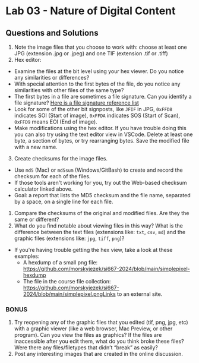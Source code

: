 # Lab 03 - Nature of Digital Content

## Questions and Solutions

1. Note the image files that you choose to work with: choose at least one JPG (extension .jpg or .jpeg) and one TIF (extension .tif or .tiff)
2. Hex editor:
  * Examine the files at the bit level using your hex viewer. Do you notice any similarities or differences? 
  * With special attention to the first bytes of the file, do you notice any similarities with other files of the same type?
  * The first bytes in a file are sometimes a file signature. Can you identify a file signature? [Here is a file signature reference list](https://en.m.wikipedia.org/wiki/List_of_file_signatures)
  * Look for some of the other bit signposts, like `JFIF` in JPG, `0xFFD8` indicates SOI (Start of image), `0xFFDA` indicates SOS (Start of Scan), `0xFFD9` means EOI (End of image).
  * Make modifications using the hex editor. If you have trouble doing this you can also try using the text editor view in VSCode. Delete at least one byte, a section of bytes, or try rearranging bytes. Save the modified file with a new name.
3. Create checksums for the image files.
  * Use `md5` (Mac) or `md5sum` (Windows/GitBash) to create and record the checksum for each of the files.
  * If those tools aren't working for you, try out the Web-based checksum calculator linked above.
  * Goal: a report that lists the MD5 checksum and the file name, separated by a space, on a single line for each file.
1. Compare the checksums of the original and modified files. Are they the same or different?
1. What do you find notable about viewing files in this way? What is the difference between the text files (extensions like: `txt`, `csv`, `md`) and the graphic files (extensions like: `jpg`, `tiff`, `png`)?
  * If you're having trouble getting the hex view, take a look at these examples:
    * A hexdump of a small png file: https://github.com/morskyjezek/si667-2024/blob/main/simplepixel-hexdump
    * The file in the course file collection: https://github.com/morskyjezek/si667-2024/blob/main/simplepixel.pngLinks to an external site.

### BONUS

1. Try reopening any of the graphic files that you edited (tif, png, jpg, etc) with a graphic viewer (like a web browser, Mac Preview, or other program). Can you view the files as graphics? If the files are inaccessible after you edit them, what do you think broke these files? Were there any files/filetypes that didn’t “break” as easily?
1. Post any interesting images that are created in the online discussion.
